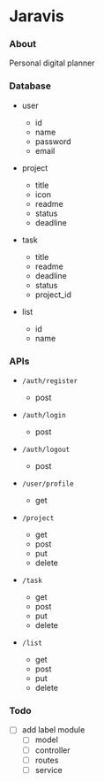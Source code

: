 # Jaravis
### About
Personal digital planner

### Database
- user
    - id
    - name
    - password
    - email

- project
    - title
    - icon
    - readme
    - status    
    - deadline

- task
    - title
    - readme
    - deadline
    - status
    - project_id

- list
    - id
    - name

### APIs

- `/auth/register`
    - post
    
- `/auth/login`
    - post

- `/auth/logout`
    - post

- `/user/profile`
    - get

- `/project`
    - get
    - post
    - put
    - delete
    
- `/task`
    - get
    - post
    - put
    - delete
    
- `/list`
    - get
    - post
    - put
    - delete

### Todo 
- [ ] add label module
    - [ ] model
    - [ ] controller
    - [ ] routes
    - [ ] service